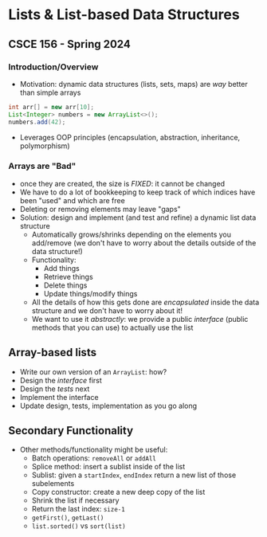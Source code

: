 # Lists & List-based Data Structures
## CSCE 156 - Spring 2024

### Introduction/Overview

* Motivation: dynamic data structures (lists, sets, maps) are *way* better than simple arrays

```java
int arr[] = new arr[10];
List<Integer> numbers = new ArrayList<>();
numbers.add(42);
```

* Leverages OOP principles (encapsulation, abstraction, inheritance, polymorphism)

### Arrays are "Bad"

* once they are created, the size is *FIXED*: it cannot be changed
* We have to do a lot of bookkeeping to keep track of which indices have been "used" and which are free
* Deleting or removing elements may leave "gaps"
* Solution: design and implement (and test and refine) a dynamic list data structure
  * Automatically grows/shrinks depending on the elements you add/remove (we don't have to worry about the details outside of the data structure!)
  * Functionality:
    * Add things
    * Retrieve things
    * Delete things
    * Update things/modify things
  * All the details of how this gets done are *encapsulated* inside the data structure and we don't have to worry about it!
  * We want to use it *abstractly*: we provide a public *interface* (public methods that you can use) to actually use the list

## Array-based lists

* Write our own version of an `ArrayList`: how?
* Design the *interface* first
* Design the *tests* next
* Implement the interface
* Update design, tests, implementation as you go along

## Secondary Functionality

* Other methods/functionality might be useful:
  * Batch operations: `removeAll` or `addAll`
  * Splice method: insert a sublist inside of the list
  * Sublist: given a `startIndex`, `endIndex` return a new list of those subelements
  * Copy constructor: create a new deep copy of the list
  * Shrink the list if necessary
  * Return the last index: `size-1`
  * `getFirst()`, `getLast()`
  * `list.sorted()` vs `sort(list)`

```text



```
